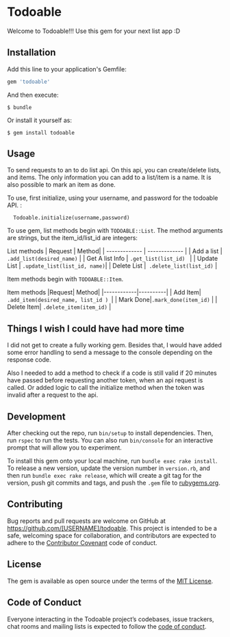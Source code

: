 # Todoable

Welcome to Todoable!!! Use this gem for your next list app :D

## Installation

Add this line to your application's Gemfile:

```ruby
gem 'todoable'
```

And then execute:

    $ bundle

Or install it yourself as:

    $ gem install todoable

## Usage

To send requests to an to do list api. On this api, you can create/delete lists, and items. The only information you can add to a list/item is a name. It is also possible to mark an item as done.



To use, first initialize, using your username, and password for the todoable API. :

```
  Todoable.initialize(username,password)
```
To use gem, list methods begin with ```TODOABLE::List```. The method arguments are strings, but the item_id/list_id are integers:

List methods
| Request | Method|
| ------------- | ------------- |
| Add a list | ```.add_list(desired_name)``` |
| Get A list Info  | ```.get_list(list_id) ``` |
| Update List | ```.update_list(list_id, name)```|
| Delete List |``` .delete_list(list_id)``` |

Item methods begin with ```TODOABLE::Item```. 

Item methods
|Request| Method|
|------------|----------|
| Add Item| ```.add_item(desired_name, list_id ) ```|
| Mark Done|```.mark_done(item_id)``` |
| Delete Item| ```.delete_item(item_id)``` |

## Things I wish I could have had more time

I did not get to create a fully working gem. Besides that, I would have added some error handling to send a message to the console depending on the response code.

Also I needed to add a method to check if a code is still valid if 20 minutes have passed before requesting another token, when an api request is called. Or added logic to call the initialize method when the token was invalid after a request to the api.


## Development

After checking out the repo, run `bin/setup` to install dependencies. Then, run `rspec` to run the tests. You can also run `bin/console` for an interactive prompt that will allow you to experiment.

To install this gem onto your local machine, run `bundle exec rake install`. To release a new version, update the version number in `version.rb`, and then run `bundle exec rake release`, which will create a git tag for the version, push git commits and tags, and push the `.gem` file to [rubygems.org](https://rubygems.org).

## Contributing

Bug reports and pull requests are welcome on GitHub at https://github.com/[USERNAME]/todoable. This project is intended to be a safe, welcoming space for collaboration, and contributors are expected to adhere to the [Contributor Covenant](http://contributor-covenant.org) code of conduct.

## License

The gem is available as open source under the terms of the [MIT License](https://opensource.org/licenses/MIT).

## Code of Conduct

Everyone interacting in the Todoable project’s codebases, issue trackers, chat rooms and mailing lists is expected to follow the [code of conduct](https://github.com/[USERNAME]/todoable/blob/master/CODE_OF_CONDUCT.md).
